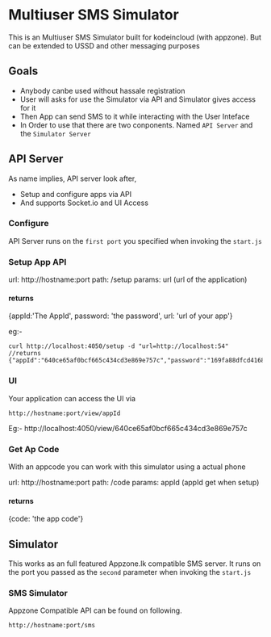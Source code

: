 Multiuser SMS Simulator
=======================

This is an Multiuser SMS Simulator built for kodeincloud (with appzone).
But can be extended to USSD and other messaging purposes

Goals
-----

* Anybody canbe used without hassale registration
* User will asks for use the Simulator via API and Simulator gives access for it
* Then App can send SMS to it while interacting with the User Inteface
* In Order to use that there are two conponents. Named `API Server` and the `Simulator Server`

API Server
----------
As name implies, API server look after,

* Setup and configure apps via API
* And supports Socket.io and UI Access

### Configure
API Server runs on the `first port` you specified when invoking the `start.js`

### Setup App API

url: http://hostname:port
path: /setup
params: url (url of the application)

#### returns
{appId:'The AppId', password: 'the password', url: 'url of your app'}

eg:-

	curl http://localhost:4050/setup -d "url=http://localhost:54"
	//returns
	{"appId":"640ce65af0bcf665c434cd3e869e757c","password":"169fa88dfcd41685a01bcbfa52c1899c","url":"http://localhost:54"}

### UI

Your application can access the UI via

	http://hostname:port/view/appId
Eg:-
	http://localhost:4050/view/640ce65af0bcf665c434cd3e869e757c


### Get Ap Code
With an appcode you can work with this simulator using a actual phone

url: http://hostname:port
path: /code
params: appId (appId get when setup)

#### returns
{code: 'the app code'}


Simulator
---------
This works as an full featured Appzone.lk compatible SMS server.
It runs on the port you passed as the `second` parameter when invoking the `start.js`

### SMS Simulator

Appzone Compatible API can be found on following.

	http://hostname:port/sms
